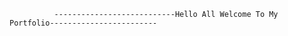               ---------------------------Hello All Welcome To My Portfolio------------------------


